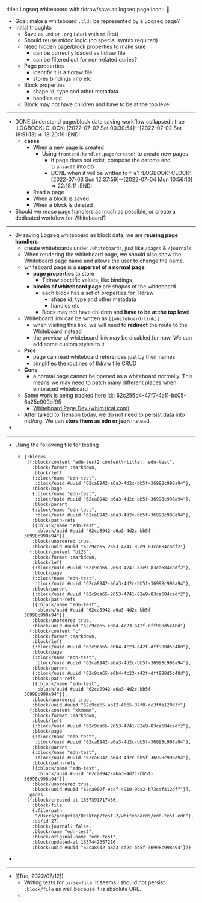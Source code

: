 title:: Logseq whiteboard with tldraw/save as logseq page
icon:: 🤨

- Goal: make a whiteboard `.tldr` be represented by a Logseq page?
- Initial thoughts
	- Save as `.md` or `.org` (start with `md` first)
	- Should reuse mldoc logic (no special syntax required)
	- Need hidden page/block properties to make sure
		- can be correctly loaded as tldraw file
		- can be filtered out for non-related quries?
	- Page properties
		- identify it is a tldraw file
		- stores bindings info etc
	- Block properties
		- shape id, type and other metadata
		- handles etc
	- Block may not have children and have to be at the top level
- ---
- DONE Understand page/block data saving workflow
  collapsed:: true
  :LOGBOOK:
  CLOCK: [2022-07-02 Sat 00:30:54]--[2022-07-02 Sat 18:51:13] =>  18:20:19
  :END:
	- **cases**
		- When a new page is created
			- Using `frontend.handler.page/create!` to create new pages
				- if page does not exist, compose the datoms and `transact!` into db
				- DONE when it will be written to file?
				  :LOGBOOK:
				  CLOCK: [2022-07-03 Sun 12:37:59]--[2022-07-04 Mon 10:56:10] =>  22:18:11
				  :END:
		- Read a page
		- When a block is saved
		- When a block is deleted
- Should we reuse page handlers as much as possible, or create a dedicated workflow for Whiteboard?
- ---
- By saving Logseq whiteboard as block data, we are **reusing page handlers**
	- create whiteboards under `/whiteboards`, just like `/pages` & `/journals`
	- When rendering the whiteboard page, we should also show the Whiteboard page name and allows the user to change the name.
	- whiteboard page is a **superset of a normal page**
		- **page properties** to store
			- Tldraw specific values, like bindings
		- **blocks of whiteboard page** are _shapes_ of the whiteboard
			- each block has a set of  properties for Tldraw
				- shape id, type and other metadata
				- handles etc
			- Block may not have children and **have to be at the top level**
	- Whiteboard link can be written as `[[whiteboard-link]]`
		- when visiting this link, we will need to **redirect** the route to the Whiteboard instead
		- the preview of whiteboard link may be disabled for now. We can add some custom styles to it
	- **Pros**
		- page can read whiteboard references just by their names
		- simplifies the routines of tldraw file CRUD
	- **Cons**
		- a normal page cannot be opened as a whiteboard normally. This means we may need to patch many different places when embraced whiteboard
	- Some work is being tracked here
	  id:: 62c256d4-47f7-4a11-bc05-6a25e909bf95
		- [Whiteboard Page Dev (whimsical.com)](https://whimsical.com/whiteboard-page-dev-9sdt5j7MabK6DVrxgTZw25)
	- After talked to Tienson today, we do not need to persist data into md/org. We can **store them as edn or json** instead.
-
- ---
- Using the following file for testing
	- ```edn
	  {:blocks
	   [{:block/content "edn-test2 content\ntitle:: edn-test",
	     :block/format :markdown,
	     :block/left
	     {:block/name "edn-test",
	      :block/uuid #uuid "62ca8942-a6a3-4d2c-bb5f-36998c998a94"},
	     :block/page
	     {:block/name "edn-test",
	      :block/uuid #uuid "62ca8942-a6a3-4d2c-bb5f-36998c998a94"},
	     :block/parent
	     {:block/name "edn-test",
	      :block/uuid #uuid "62ca8942-a6a3-4d2c-bb5f-36998c998a94"},
	     :block/path-refs
	     [{:block/name "edn-test",
	       :block/uuid #uuid "62ca8942-a6a3-4d2c-bb5f-36998c998a94"}],
	     :block/unordered true,
	     :block/uuid #uuid "62c9ca65-2653-4741-82e9-83ca684cadf2"}
	    {:block/content "b123",
	     :block/format :markdown,
	     :block/left
	     {:block/uuid #uuid "62c9ca65-2653-4741-82e9-83ca684cadf2"},
	     :block/page
	     {:block/name "edn-test",
	      :block/uuid #uuid "62ca8942-a6a3-4d2c-bb5f-36998c998a94"},
	     :block/parent
	     {:block/uuid #uuid "62c9ca65-2653-4741-82e9-83ca684cadf2"},
	     :block/path-refs
	     [{:block/name "edn-test",
	       :block/uuid #uuid "62ca8942-a6a3-4d2c-bb5f-36998c998a94"}],
	     :block/unordered true,
	     :block/uuid #uuid "62c9ca65-e0b4-4c23-a42f-dff988d5c48d"}
	    {:block/content "c",
	     :block/format :markdown,
	     :block/left
	     {:block/uuid #uuid "62c9ca65-e0b4-4c23-a42f-dff988d5c48d"},
	     :block/page
	     {:block/name "edn-test",
	      :block/uuid #uuid "62ca8942-a6a3-4d2c-bb5f-36998c998a94"},
	     :block/parent
	     {:block/uuid #uuid "62c9ca65-e0b4-4c23-a42f-dff988d5c48d"},
	     :block/path-refs
	     [{:block/name "edn-test",
	       :block/uuid #uuid "62ca8942-a6a3-4d2c-bb5f-36998c998a94"}],
	     :block/unordered true,
	     :block/uuid #uuid "62c9ca65-ab12-4665-87f0-cc3ffa120d3f"}
	    {:block/content "kkmmmm",
	     :block/format :markdown,
	     :block/left
	     {:block/uuid #uuid "62c9ca65-2653-4741-82e9-83ca684cadf2"},
	     :block/page
	     {:block/name "edn-test",
	      :block/uuid #uuid "62ca8942-a6a3-4d2c-bb5f-36998c998a94"},
	     :block/parent
	     {:block/name "edn-test",
	      :block/uuid #uuid "62ca8942-a6a3-4d2c-bb5f-36998c998a94"},
	     :block/path-refs
	     [{:block/name "edn-test",
	       :block/uuid #uuid "62ca8942-a6a3-4d2c-bb5f-36998c998a94"}],
	     :block/unordered true,
	     :block/uuid #uuid "62ca902f-eccf-4910-9ba2-b73cdf412dff"}],
	   :pages
	   ({:block/created-at 1657391717436,
	     :block/file
	     {:file/path
	      "/Users/pengxiao/Desktop/test-2/whiteboards/edn-test.edn"},
	     :db/id 27,
	     :block/journal? false,
	     :block/name "edn-test",
	     :block/original-name "edn-test",
	     :block/updated-at 1657442357216,
	     :block/uuid #uuid "62ca8942-a6a3-4d2c-bb5f-36998c998a94"})}
	  
	  ```
-
- ---
- [[Tue, 2022/07/12]]
	- Writing tests for `parse-file`. It seems I should not persist `:block/file` as well because it is absolute URL.
	-